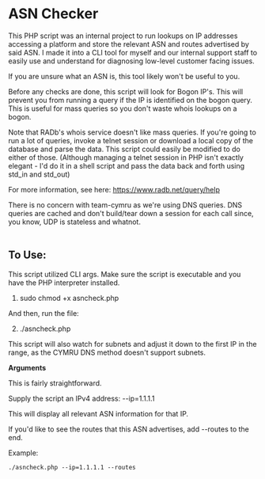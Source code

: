 # ASN Checker

This PHP script was an internal project to run lookups on IP addresses accessing a platform and store the relevant ASN and routes advertised by said ASN. I made it into a CLI tool for myself and our internal support staff to easily use and understand for diagnosing low-level customer facing issues. 

If you are unsure what an ASN is, this tool likely won't be useful to you. 

Before any checks are done, this script will look for Bogon IP's. This will prevent you from running a query if the IP is identified on the bogon query. This is useful for mass queries so you don't waste whois lookups on a bogon. 

Note that RADb's whois service doesn't like mass queries. If you're going to run a lot of queries, invoke a telnet session or download a local copy of the database and parse the data. This script could easily be modified to do either of those. (Although managing a telnet session in PHP isn't exactly elegant - I'd do it in a shell script and pass the data back and forth using std_in and std_out)

For more information, see here: https://www.radb.net/query/help

There is no concern with team-cymru as we're using DNS queries. DNS queries are cached and don't build/tear down a session for each call since, you know, UDP is stateless and whatnot.
<br><br>

## To Use:

This script utilized CLI args. Make sure the script is executable and you have the PHP interpreter installed. 

1. sudo chmod +x asncheck.php

And then, run the file:

2. ./asncheck.php 

This script will also watch for subnets and adjust it down to the first IP in the range, as the CYMRU DNS method doesn't support subnets.
<br>

**Arguments** 

This is fairly straightforward. 

Supply the script an IPv4 address: --ip=1.1.1.1

This will display all relevant ASN information for that IP. 

If you'd like to see the routes that this ASN advertises, add --routes to the end. 

Example: 

```
./asncheck.php --ip=1.1.1.1 --routes
```
